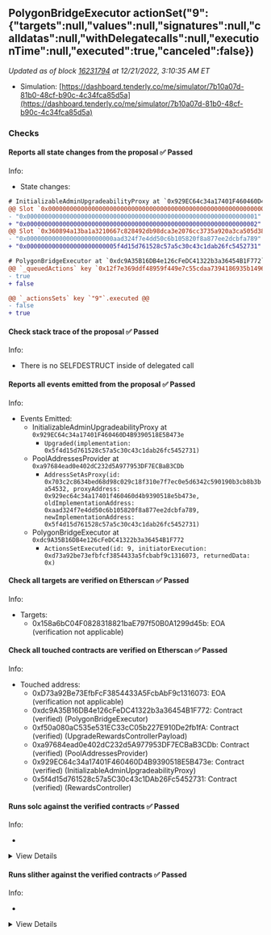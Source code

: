 ## PolygonBridgeExecutor actionSet("9": {"targets":null,"values":null,"signatures":null,"calldatas":null,"withDelegatecalls":null,"executionTime":null,"executed":true,"canceled":false})

_Updated as of block [16231794](https://etherscan.io/block/16231794) at 12/21/2022, 3:10:35 AM ET_

- Simulation: [https://dashboard.tenderly.co/me/simulator/7b10a07d-81b0-48cf-b90c-4c34fca85d5a](https://dashboard.tenderly.co/me/simulator/7b10a07d-81b0-48cf-b90c-4c34fca85d5a)

### Checks

#### Reports all state changes from the proposal ✅ Passed

Info:

- State changes:

```diff
# InitializableAdminUpgradeabilityProxy at `0x929EC64c34a17401F460460D4B9390518E5B473e`
@@ Slot `0x0000000000000000000000000000000000000000000000000000000000000005` @@
- "0x0000000000000000000000000000000000000000000000000000000000000001"
+ "0x0000000000000000000000000000000000000000000000000000000000000002"
@@ Slot `0x360894a13ba1a3210667c828492db98dca3e2076cc3735a920a3ca505d382bbc` @@
- "0x000000000000000000000000aad324f7e4dd50c6b105820f8a877ee2dcbfa789"
+ "0x0000000000000000000000005f4d15d761528c57a5c30c43c1dab26fc5452731"
```

```diff
# PolygonBridgeExecutor at `0xdc9A35B16DB4e126cFeDC41322b3a36454B1F772`
@@ `_queuedActions` key `0x12f7e369ddf48959f449e7c55cdaa7394186935b1496ace40a247083ea4567e6` @@
- true
+ false

@@ `_actionsSets` key `"9"`.executed @@
- false
+ true

```

#### Check stack trace of the proposal ✅ Passed

Info:

- There is no SELFDESTRUCT inside of delegated call

#### Reports all events emitted from the proposal ✅ Passed

Info:

- Events Emitted:
  - InitializableAdminUpgradeabilityProxy at `0x929EC64c34a17401F460460D4B9390518E5B473e`
    - `Upgraded(implementation: 0x5f4d15d761528c57a5c30c43c1dab26fc5452731)`
  - PoolAddressesProvider at `0xa97684ead0e402dC232d5A977953DF7ECBaB3CDb`
    - `AddressSetAsProxy(id: 0x703c2c8634bed68d98c029c18f310e7f7ec0e5d6342c590190b3cb8b3ba54532, proxyAddress: 0x929ec64c34a17401f460460d4b9390518e5b473e, oldImplementationAddress: 0xaad324f7e4dd50c6b105820f8a877ee2dcbfa789, newImplementationAddress: 0x5f4d15d761528c57a5c30c43c1dab26fc5452731)`
  - PolygonBridgeExecutor at `0xdc9A35B16DB4e126cFeDC41322b3a36454B1F772`
    - `ActionsSetExecuted(id: 9, initiatorExecution: 0xd73a92be73efbfcf3854433a5fcbabf9c1316073, returnedData: 0x)`

#### Check all targets are verified on Etherscan ✅ Passed

Info:

- Targets:
  - 0x158a6bC04F0828318821baE797f50B0A1299d45b: EOA (verification not applicable)

#### Check all touched contracts are verified on Etherscan ✅ Passed

Info:

- Touched address:
  - 0xD73a92Be73EfbFcF3854433A5FcbAbF9c1316073: EOA (verification not applicable)
  - 0xdc9A35B16DB4e126cFeDC41322b3a36454B1F772: Contract (verified) (PolygonBridgeExecutor)
  - 0xf50a080aC535e531EC33cC05b227E910De2fb1fA: Contract (verified) (UpgradeRewardsControllerPayload)
  - 0xa97684ead0e402dC232d5A977953DF7ECBaB3CDb: Contract (verified) (PoolAddressesProvider)
  - 0x929EC64c34a17401F460460D4B9390518E5B473e: Contract (verified) (InitializableAdminUpgradeabilityProxy)
  - 0x5f4d15d761528c57a5C30c43c1DAb26Fc5452731: Contract (verified) (RewardsController)

#### Runs solc against the verified contracts ✅ Passed

Info:

-

<details>
<summary>View Details</summary>
<details>
<summary>View warnings for RewardsController at `0x5f4d15d761528c57a5C30c43c1DAb26Fc5452731`</summary>

```
INFO:CryticCompile:Source code not available, try to fetch the bytecode only
```

</details>

<details>
<summary>View warnings for InitializableAdminUpgradeabilityProxy at `0x929EC64c34a17401F460460D4B9390518E5B473e`</summary>

```
INFO:CryticCompile:Source code not available, try to fetch the bytecode only
```

</details>

<details>
<summary>View warnings for PoolAddressesProvider at `0xa97684ead0e402dC232d5A977953DF7ECBaB3CDb`</summary>

```
INFO:CryticCompile:Source code not available, try to fetch the bytecode only
```

</details>

<details>
<summary>View warnings for PolygonBridgeExecutor at `0xdc9A35B16DB4e126cFeDC41322b3a36454B1F772`</summary>

```
INFO:CryticCompile:Source code not available, try to fetch the bytecode only
```

</details>

<details>
<summary>View warnings for UpgradeRewardsControllerPayload at `0xf50a080aC535e531EC33cC05b227E910De2fb1fA`</summary>

```
INFO:CryticCompile:Source code not available, try to fetch the bytecode only
```

</details>

</details>

#### Runs slither against the verified contracts ✅ Passed

Info:

-

<details>
<summary>View Details</summary>

<details>
<summary>Slither report for RewardsController at `0x5f4d15d761528c57a5C30c43c1DAb26Fc5452731`</summary>

```
Source code not available, try to fetch the bytecode only
No contract were found in None, check the correct compilation
No contract was analyzed
0x5f4d15d761528c57a5C30c43c1DAb26Fc5452731 analyzed (0 contracts with 75 detectors), 0 result(s) found
```

</details>

<details>
<summary>Slither report for InitializableAdminUpgradeabilityProxy at `0x929EC64c34a17401F460460D4B9390518E5B473e`</summary>

```
Source code not available, try to fetch the bytecode only
No contract were found in None, check the correct compilation
No contract was analyzed
0x929EC64c34a17401F460460D4B9390518E5B473e analyzed (0 contracts with 75 detectors), 0 result(s) found
```

</details>

<details>
<summary>Slither report for PoolAddressesProvider at `0xa97684ead0e402dC232d5A977953DF7ECBaB3CDb`</summary>

```
Source code not available, try to fetch the bytecode only
No contract were found in None, check the correct compilation
No contract was analyzed
0xa97684ead0e402dC232d5A977953DF7ECBaB3CDb analyzed (0 contracts with 75 detectors), 0 result(s) found
```

</details>

<details>
<summary>Slither report for PolygonBridgeExecutor at `0xdc9A35B16DB4e126cFeDC41322b3a36454B1F772`</summary>

```
Source code not available, try to fetch the bytecode only
No contract were found in None, check the correct compilation
No contract was analyzed
0xdc9A35B16DB4e126cFeDC41322b3a36454B1F772 analyzed (0 contracts with 75 detectors), 0 result(s) found
```

</details>

<details>
<summary>Slither report for UpgradeRewardsControllerPayload at `0xf50a080aC535e531EC33cC05b227E910De2fb1fA`</summary>

```
Source code not available, try to fetch the bytecode only
No contract were found in None, check the correct compilation
No contract was analyzed
0xf50a080aC535e531EC33cC05b227E910De2fb1fA analyzed (0 contracts with 75 detectors), 0 result(s) found
```

</details>

</details>
